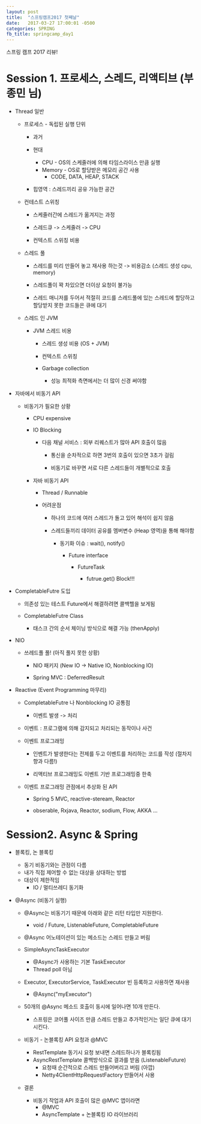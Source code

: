 ```yaml
---
layout: post
title:  "스프링캠프2017 첫째날"
date:   2017-03-27 17:00:01 -0500
categories: SPRING
fb_title: springcamp_day1
---
```


스프링 캠프 2017 리뷰!

# Session 1. 프로세스, 스레드, 리액티브 (부종민 님)

- Thread 일반

  - 프로세스 - 독립된 실행 단위

    - 과거
    - 현대
      - CPU - OS의 스케줄러에 의해 타임스라이스 만큼 실행
      - Memory - OS로 할당받은 메모리 공간 사용
        - CODE, DATA, HEAP, STACK

    - 힙영역 : 스레드끼리 공유 가능한 공간

  - 컨테스트 스위칭

    - 스케줄러간에 스레드가 옮겨지는 과정

    - 스레드큐 -> 스케줄러 -> CPU

    - 컨텍스트 스위칭 비용

  - 스레드 풀

    - 스레드를 미리 만들어 놓고 재사용 하는것 -> 비용감소 (스레드 생성 cpu, memory)

    - 스레드풀이 꽉 차있으면 더이상 요청이 불가능

    - 스레드 매니저를 두어서 적절히 코드를 스레드풀에 있는 스레드에 할당하고 할당받지 못한 코드들은 큐에 대기


  - 스레드 인 JVM

    - JVM 스레드 비용

      - 스레드 생성 비용 (OS + JVM)
      - 컨텍스트 스위칭
      - Garbage collection

        - 성능 최적화 측면에서는 더 많이 신경 써야함

- 자바에서 비동기 API

  - 비동기가 필요한 상황

    - CPU expensive

    - IO Blocking

      - 다음 채널 서비스 : 외부 리퀘스트가 많아 API 호출이 많음

        - 통신을 순차적으로 하면 3번의 호출이 있으면 3초가 걸림

        - 비동기로 바꾸면 서로 다른 스레드들이 개별적으로 호출

    - 자바 비동기 API

      - Thread / Runnable

      - 어려운점
        - 하나의 코드에 여러 스레드가 돌고 있어 해석이 쉽지 않음

        - 스레드들끼리 데이터 공유를 멤버변수 (Heap 영역)을 통해 해야함

          - 동기화 이슈 : wait(), notify()

            - Future interface

              - FutureTask

                - futrue.get() Block!!!

- CompletableFutre 도입

  - 의존성 있는 테스트 Future에서 해결하려면 콜백헬을 보게됨

  - CompletableFutre Class

    - 태스크 간의 순서 체이닝 방식으로 해결 가능 (thenApply)


- NIO

  - 쓰레드풀 풀! (아직 풀지 못한 상황)

    - NIO 패키지 (New IO -> Native IO, Nonblocking IO)

    - Spring MVC : DeferredResult


- Reactive (Event Programming 마무리)

  - CompletableFutre 나 Nonblocking IO 공통점

    - 이벤트 발생 -> 처리

  - 이벤트 : 프로그램에 의해 감지되고 처리되는 동작이나 사건

  - 이벤트 프로그래밍

    - 인벤트가 발생한다는 전제를 두고 이벤트를 처리하는 코드를 작성 (절차지향과 다름!)

    - 리액티브 프로그래밍도 이벤트 기반 프로그래밍중 한축


  - 이벤트 프로그래밍 관점에서 추상화 된 API

    - Spring 5 MVC, reactive-steream, Reactor

    - obserable, Rxjava, Reactor, sodium, Flow, AKKA ...



# Session2. Async & Spring

- 블록킹, 논 블록킹

  - 동기 비동기와는 관점이 다름
  - 내가 직접 제어할 수 없는 대상을 상대하는 방법
  - 대상이 제한적임
    - IO / 멀티쓰레디 동기화

- @Async (비동기 실행)

  - @Async는 비동기기 때문에 아래와 같은 리턴 타입만 지원한다.
    - void / Future<T>, ListenableFuture<T>, CompletableFuture<T>

  - @Async 어노테이션이 있는 메소드는 스레드 만들고 버림

  - SimpleAsyncTaskExecutor
    - @Async가 사용하는 기본 TaskExecutor
    - Thread poll 아님

  - Executor, ExecutorService, TaskExecutor 빈 등록하고 사용하면 재사용

    - @Async("myExecutor")

  - 50개의 @Async 메소드 호출이 동시에 일어나면 10개 만든다.

    - 스프링은 코어풀 사이즈 만큼 스레드 만들고 추가적인거는 일단 큐에 대기시킨다.


  - 비동기 - 논블록킹 API 요청과 @MVC
    - RestTemplate 동기시 요청 보내면 스레드하나가 블록킹됨
    - AsyncRestTemplate 콜백방식으로 결과를 받음 (ListenableFuture)
      - 요청때 순간적으로 스레드 만들어버리고 버림 (아깝)
      - Netty4ClientHttpRequestFactory 만들어서 사용

  - 결론
    - 비동기 작업과 API 호출이 많은 @MVC 앱이라면
      - @MVC
      - AsyncTemplate + 논블록킹 IO 라이브러리
